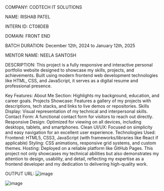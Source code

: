 COMPANY: CODTECH IT SOLUTIONS

NAME: RISHAB PATEL

INTERN ID: CT08DEB

DOMAIN: FRONT END

BATCH DURATION: December 12th, 2024 to January 12th, 2025

MENTOR NAME: NEELA SANTOSH

DESCRIPTION:
This project is a fully responsive and interactive personal portfolio website designed to showcase my skills, projects, and achievements. Built using modern frontend web development technologies like HTML, CSS, and JavaScript, it serves as a digital resume and professional presence.

Key Features:
About Me Section: Highlights my background, education, and career goals.
Projects Showcase: Features a gallery of my projects with descriptions, tech stacks, and links to live demos or repositories.
Skills Display: Visual representation of my technical and interpersonal skills.
Contact Form: A functional contact form for visitors to reach out directly.
Responsive Design: Optimized for viewing on all devices, including desktops, tablets, and smartphones.
Clean UI/UX: Focused on simplicity and easy navigation for an excellent user experience.
Technologies Used:
Frontend: HTML5, CSS3, JavaScript (with frameworks/libraries like React if applicable)
Styling: CSS animations, responsive grid systems, and custom themes.
Hosting: Deployed on a reliable platform like GitHub Pages.
This project not only showcases my technical abilities but also demonstrates my attention to design, usability, and detail, reflecting my expertise as a frontend developer and my dedication to delivering high-quality work.

OUTPUT URL:
![image](https://github.com/user-attachments/assets/6b18281e-ee8e-4e42-93b9-f26c74904505)

![image](https://github.com/user-attachments/assets/3d57f71e-1694-4c78-b536-f465f770cd20)
